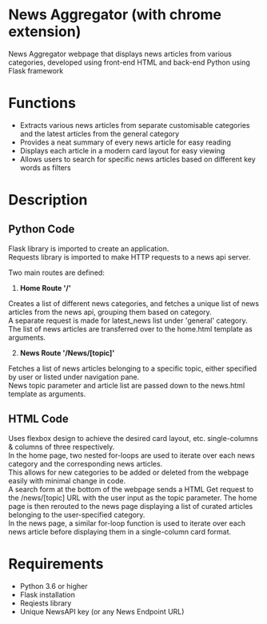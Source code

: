 # News Aggregator (with chrome extension)

News Aggregator webpage that displays news articles from various categories, developed using front-end HTML and back-end Python using Flask framework

# Functions
- Extracts various news articles from separate customisable categories and the latest articles from the general category
- Provides a neat summary of every news article for easy reading
- Displays each article in a modern card layout for easy viewing
- Allows users to search for specific news articles based on different key words as filters

# Description

## Python Code
Flask library is imported to create an application.\
Requests library is imported to make HTTP requests to a news api server.

Two main routes are defined:

1. **Home Route '/'**

Creates a list of different news categories, and fetches a unique list of news articles from the news api, grouping them based on category.\
A separate request is made for latest_news list under 'general' category.\
The list of news articles are transferred over to the home.html template as arguments.

2. **News Route '/News/[topic]'**

Fetches a list of news articles belonging to a specific topic, either specified by user or listed under navigation pane.\
News topic parameter and article list are passed down to the news.html template as arguments.

## HTML Code
Uses flexbox design to achieve the desired card layout, etc. single-columns & columns of three respectively.\
In the home page, two nested for-loops are used to iterate over each news category and the corresponding news articles.\
This allows for new categories to be added or deleted from the webpage easily with minimal change in code.\
A search form at the bottom of the webpage sends a HTML Get request to the /news/[topic] URL with the user input as the topic parameter. The home page is then rerouted to the news page displaying a list of curated articles belonging to the user-specified category.\
In the news page, a similar for-loop function is used to iterate over each news article before displaying them in a single-column card format.

# Requirements
- Python 3.6 or higher
- Flask installation
- Reqiests library
- Unique NewsAPI key (or any News Endpoint URL)
